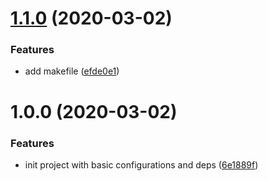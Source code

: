 # [1.1.0](https://github.com/codarme/lesson-quality-releases/compare/v1.0.0...v1.1.0) (2020-03-02)


### Features

* add makefile ([efde0e1](https://github.com/codarme/lesson-quality-releases/commit/efde0e1d8b63dd1c90f805c14b3bdfa6fafcd72f))

# 1.0.0 (2020-03-02)


### Features

* init project with basic configurations and deps ([6e1889f](https://github.com/codarme/lesson-quality-releases/commit/6e1889f03f7f71305ebef115cbf14b7bdb691afd))

